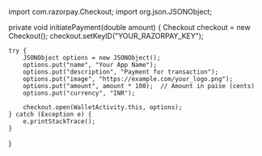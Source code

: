 import com.razorpay.Checkout;
import org.json.JSONObject;

private void initiatePayment(double amount) {
    Checkout checkout = new Checkout();
    checkout.setKeyID("YOUR_RAZORPAY_KEY");

    try {
        JSONObject options = new JSONObject();
        options.put("name", "Your App Name");
        options.put("description", "Payment for transaction");
        options.put("image", "https://example.com/your_logo.png");
        options.put("amount", amount * 100);  // Amount in paise (cents)
        options.put("currency", "INR");

        checkout.open(WalletActivity.this, options);
    } catch (Exception e) {
        e.printStackTrace();
    }
}